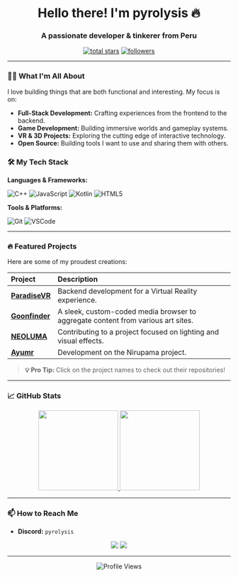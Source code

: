 <h1 align="center">Hello there! I'm pyrolysis 🔥</h1>
<h3 align="center">A passionate developer & tinkerer from Peru</h3>

<p align="center">
  <a href="https://github.com/pyr0lysis?tab=repositories&sort=stargazers">
    <img alt="total stars" title="Total stars on GitHub" src="https://custom-icon-badges.demolab.com/github/stars/pyr0lysis?color=55960c&style=for-the-badge&labelColor=488207&logo=star"/></a>
  <a href="https://github.com/pyr0lysis?tab=followers">
    <img alt="followers" title="Follow me on Github" src="https://custom-icon-badges.demolab.com/github/followers/pyr0lysis?color=236ad3&labelColor=1155ba&style=for-the-badge&logo=person-add&label=Follow&logoColor=white"/></a>
</p>

---

### 👨‍💻 What I'm All About

I love building things that are both functional and interesting. My focus is on:
*   **Full-Stack Development:** Crafting experiences from the frontend to the backend.
*   **Game Development:** Building immersive worlds and gameplay systems.
*   **VR & 3D Projects:** Exploring the cutting edge of interactive technology.
*   **Open Source:** Building tools I want to use and sharing them with others.

### 🛠️ My Tech Stack

**Languages & Frameworks:**

![C++](https://img.shields.io/badge/C++-00599C?style=for-the-badge&logo=c%2B%2B&logoColor=white)
![JavaScript](https://img.shields.io/badge/JavaScript-F7DF1E?style=for-the-badge&logo=javascript&logoColor=black)
![Kotlin](https://img.shields.io/badge/Kotlin-7F52FF?style=for-the-badge&logo=kotlin&logoColor=white)
![HTML5](https://img.shields.io/badge/HTML5-E34F26?style=for-the-badge&logo=html5&logoColor=white)

**Tools & Platforms:**

![Git](https://img.shields.io/badge/Git-F05032?style=for-the-badge&logo=git&logoColor=white)
![VSCode](https://img.shields.io/badge/VSCode-007ACC?style=for-the-badge&logo=visual-studio-code&logoColor=white)

---

### 🔥 Featured Projects

Here are some of my proudest creations:

| Project | Description |
| :--- | :--- |
| **[ParadiseVR](https://github.com/Paradise-VR/backend)** | Backend development for a Virtual Reality experience. |
| **[Goonfinder](https://github.com/PulchrasHusband/GoonFinder)** | A sleek, custom-coded media browser to aggregate content from various art sites. |
| **[NEOLUMA](https://github.com/TsukimotoX/Neoluma)** | Contributing to a project focused on lighting and visual effects. |
| **[Ayumr](https://github.com/Mistromy/Nirupama)** | Development on the Nirupama project. |

> **💡 Pro Tip:** Click on the project names to check out their repositories!

---

### 📈 GitHub Stats

<p align="center">
  <a href="https://github.com/pyr0lysis">
    <img height="180em" src="https://github-readme-stats.vercel.app/api?username=pyr0lysis&show_icons=true&theme=vision-friendly-dark&hide_border=true&include_all_commits=true&count_private=true" />
    <img height="180em" src="https://github-readme-stats.vercel.app/api/top-langs/?username=pyr0lysis&theme=vision-friendly-dark&hide_border=true&layout=compact&langs_count=8&hide=html,css" />
  </a>
</p>

---

### 📫 How to Reach Me

- **Discord:** `pyrolysis`

<p align="center">
    <a href="https://github.com/pyr0lysis"><img src="https://img.shields.io/badge/GitHub-181717?style=for-the-badge&logo=github&logoColor=white" /></a>
    <a href="https://discord.com/users/441333832677326858"><img src="https://img.shields.io/badge/Discord-5865F2?style=for-the-badge&logo=discord&logoColor=white" /></a>
</p>

---

<p align="center">
  <img src="https://komarev.com/ghpvc/?username=pyr0lysis&style=for-the-badge&color=orange" alt="Profile Views" />
</p>
